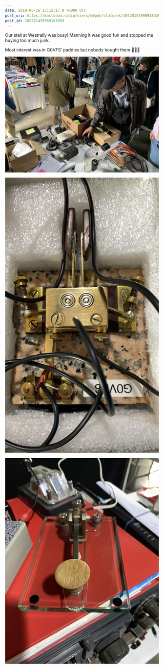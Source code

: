 ```yaml
---
date: 2019-06-16 13:15:17.9 +0000 UTC
post_uri: https://mastodon.radio/users/m0puh/statuses/102281439989183393
post_id: 102281439989183393
---
```

Our stall at Westrally was busy! Manning it was good fun and stopped me buying too much junk.

Most interest was in G0VFS’ paddles but nobody bought them 💁🏼‍♂️


![A table at Westrally, various bits of radio equipment and junk adorn the tables.](64869.jpg)

![A home made iambic more key. The base is marble and the key is brass. ](64870.jpeg)

![Another home made key. This is straight with a glass base.](64871.jpg)

